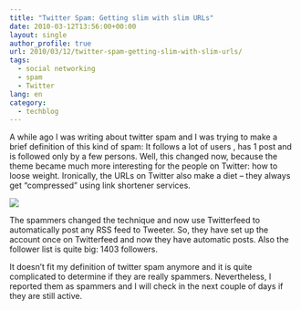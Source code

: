 ```yaml
---
title: "Twitter Spam: Getting slim with slim URLs"
date: 2010-03-12T13:56:00+00:00
layout: single
author_profile: true
url: 2010/03/12/twitter-spam-getting-slim-with-slim-urls/
tags:
  - social networking
  - spam
  - Twitter
lang: en
category: 
  - techblog
---
```

A while ago I was writing about twitter spam and I was trying to make a brief definition of this kind of spam: It follows a lot of users , has 1 post and is followed only by a few persons. Well, this changed now, because the theme became much more interesting for the people on Twitter: how to loose weight. Ironically, the URLs on Twitter also make a diet – they always get “compressed” using link shortener services.

[![](http://4.bp.blogspot.com/_vaUVXcmC3OI/S5pApeWml6I/AAAAAAAABQo/LSjftVEZlvY/s400/diet-tweet-spam.png)](http://4.bp.blogspot.com/_vaUVXcmC3OI/S5pApeWml6I/AAAAAAAABQo/LSjftVEZlvY/s1600-h/diet-tweet-spam.png)

The spammers changed the technique and now use Twitterfeed to automatically post any RSS feed to Tweeter. So, they have set up the account once on Twitterfeed and now they have automatic posts. Also the follower list is quite big: 1403 followers.

It doesn’t fit my definition of twitter spam anymore and it is quite complicated to determine if they are really spammers. Nevertheless, I reported them as spammers and I will check in the next couple of days if they are still active.